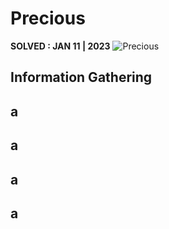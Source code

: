 # Precious 
**SOLVED : JAN 11 | 2023**
![Precious](https://user-images.githubusercontent.com/92077284/211991670-4b07aee9-b558-4b25-9b42-47e17659e981.png)

## Information Gathering
## a
## a
## a
## a
